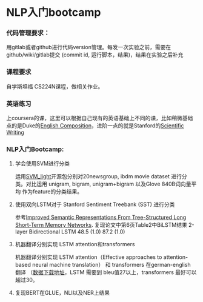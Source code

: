 # NLP入门bootcamp

### 代码管理要求：

用gitlab或者github进行代码version管理。每发一次实验之前，需要在 github/wiki/gitlab提交 (commit id, 运行脚本，结果)，结果在实验之后补充

 

### 课程要求

自学斯坦福 CS224N课程，做相关作业。



### 英语练习

上coursera的课，这里可以根据自己现有的英语基础上不同的课，比如稍微基础点的是Duke的[English Composition](https://www.coursera.org/learn/english-composition)，进阶一点的就是Stanford的[Scientific Writing](https://www.coursera.org/learn/sciwrite)



### NLP入门Bootcamp:

1. 学会使用SVM进行分类

   运用[SVM_light](http://svmlight.joachims.org/)开源包分别对20newsgroup, ibdm movie dataset 进行分类。对比运用 unigram, bigram, unigram+bigram 以及Glove 840B词向量平均 作为feature的分类结果。

2. 使用双向LSTM对于 Stanford Sentiment Treebank (SST) 进行分类

   参考[Improved Semantic Representations From Tree-Structured Long Short-Term Memory Networks](https://arxiv.org/pdf/1503.00075.pdf). 复现论文中第6页Table2中BiLSTM结果 2-layer Bidirectional LSTM 48.5 (1.0) 87.2 (1.0)
     

3. 机器翻译分别实现 LSTM attention和transformers

   机器翻译分别实现 LSTM attention（Effective approaches to attention-based neural machine translation） 和 transformers 在german-english 翻译 （[数据下载地址](http://cs.stanford.edu/~bdlijiwei/process_data.tar.gz)，LSTM 需要到 bleu值27以上，transformers 最好可以超过30。

4. 复现BERT在GLUE，NLI以及NER上结果

 

 

 

 